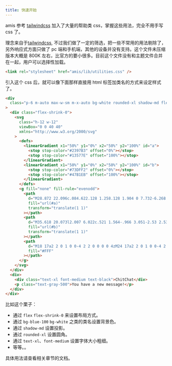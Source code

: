 ```yaml
---
title: 快速开始
---
```


amis 参考 [tailwindcss](https://tailwindcss.com/) 加入了大量的帮助类 css，掌握这些用法，完全不用手写 css 了。

理念来自于[tailwindcss](https://tailwindcss.com/), 不过我们做了一定的筛选，把一些不常用的用法剔除了，另外响应式方面只做了 pc 端和手机端，其他的设备并没有支持。这个文件未压缩版本大概是 800K 左右，比官方的要小很多。目前这个文件没有和主题文件合并在一起，用户可以选择性加载。

```html
<link rel="stylesheet" href="amis/lib/utilities.css" />
```

引入这个 css 后，就可以像下面那样直接用 html 标签加类名的方式来设定样式了。

```html
<div
  class="p-6 m-auto max-w-sm m-x-auto bg-white rounded-xl shadow-md flex items-center space-x-4"
>
  <div class="flex-shrink-0">
    <svg
      class="h-12 w-12"
      viewBox="0 0 40 40"
      xmlns="http://www.w3.org/2000/svg"
    >
      <defs>
        <linearGradient x1="50%" y1="0%" x2="50%" y2="100%" id="a">
          <stop stop-color="#2397B3" offset="0%"></stop>
          <stop stop-color="#13577E" offset="100%"></stop>
        </linearGradient>
        <linearGradient x1="50%" y1="0%" x2="50%" y2="100%" id="b">
          <stop stop-color="#73DFF2" offset="0%"></stop>
          <stop stop-color="#47B1EB" offset="100%"></stop>
        </linearGradient>
      </defs>
      <g fill="none" fill-rule="evenodd">
        <path
          d="M28.872 22.096c.084.622.128 1.258.128 1.904 0 7.732-6.268 14-14 14-2.176 0-4.236-.496-6.073-1.382l-6.022 2.007c-1.564.521-3.051-.966-2.53-2.53l2.007-6.022A13.944 13.944 0 0 1 1 24c0-7.331 5.635-13.346 12.81-13.95A9.967 9.967 0 0 0 13 14c0 5.523 4.477 10 10 10a9.955 9.955 0 0 0 5.872-1.904z"
          fill="url(#a)"
          transform="translate(1 1)"
        ></path>
        <path
          d="M35.618 20.073l2.007 6.022c.521 1.564-.966 3.051-2.53 2.53l-6.022-2.007A13.944 13.944 0 0 1 23 28c-7.732 0-14-6.268-14-14S15.268 0 23 0s14 6.268 14 14c0 2.176-.496 4.236-1.382 6.073z"
          fill="url(#b)"
          transform="translate(1 1)"
        ></path>
        <path
          d="M18 17a2 2 0 1 0 0-4 2 2 0 0 0 0 4zM24 17a2 2 0 1 0 0-4 2 2 0 0 0 0 4zM30 17a2 2 0 1 0 0-4 2 2 0 0 0 0 4z"
          fill="#FFF"
        ></path>
      </g>
    </svg>
  </div>
  <div>
    <div class="text-xl font-medium text-black">ChitChat</div>
    <p class="text-gray-500">You have a new message!</p>
  </div>
</div>
```

比如这个栗子：

- 通过 `flex` `flex-shrink-0` 来设置布局方式。
- 通过 `bg-blue-100` `bg-white` 之类的类名设置背景色。
- 通过 `shadow-md` 设置投影。
- 通过 `rounded-xl` 设置圆角。
- 通过 `text-xl`、`font-medium` 设置字体大小粗细。
- 等等。。

具体用法请查看相关章节的文档。
